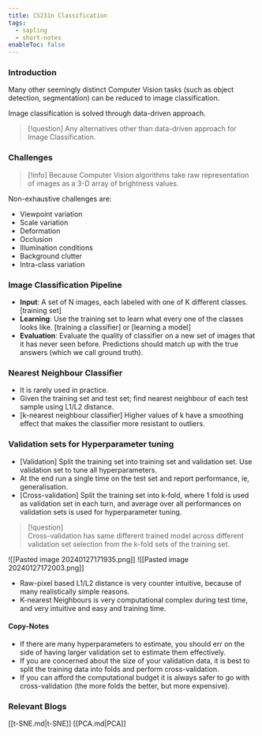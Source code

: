 ```yaml
---
title: CS231n Classification
tags:
  - sapling
  - short-notes
enableToc: false
---
```

### Introduction
Many other seemingly distinct Computer Vision tasks (such as object detection, segmentation) can be reduced to image classification.

Image classification is solved through data-driven approach.

>[!question] 
>Any alternatives other than data-driven approach for Image Classification.


### Challenges
>[!info] 
>Because Computer Vision algorithms take raw representation of images as a 3-D array  of brightness values.

Non-exhaustive challenges are:

- Viewpoint variation
- Scale variation
- Deformation
- Occlusion
- Illumination conditions
- Background clutter
- Intra-class variation

### Image Classification Pipeline
- **Input**: A set of N images, each labeled with one of K different classes. [training set]
- **Learning**: Use the training set to learn what every one of the classes looks like. [training a classifier] or [learning a model]
- **Evaluation**: Evaluate the quality of classifier on a new set of images that it has never seen before. Predictions should match up with the true answers (which we call ground truth).

### Nearest Neighbour Classifier
- It is rarely used in practice. 
- Given the training set and test set; find nearest neighbour of each test sample using L1/L2 distance.
- [k-nearest neighbour classifier] Higher values of k have a smoothing effect that makes the classifier more resistant to outliers.

### Validation sets for Hyperparameter tuning
- [Validation] Split the training set into training set and validation set. Use validation set to tune all hyperparameters. 
- At the end run a single time on the test set and report performance, ie, generalisation.
- [Cross-validation] Split the training set into k-fold, where 1 fold is used as validation set in each turn, and average over all performances on validation sets is used for hyperparameter tuning. 
>[!question]  
>Cross-validation has same different trained model across different validation set selection from the k-fold sets of the training set.

![[Pasted image 20240127171935.png]]
![[Pasted image 20240127172003.png]]

- Raw-pixel based L1/L2 distance is very counter intuitive, because of many realistically simple reasons.
- K-nearest Neighbours is very computational complex during test time, and very intuitive and easy and training time.
#### Copy-Notes
- If there are many hyperparameters to estimate, you should err on the side of having larger validation set to estimate them effectively. 
- If you are concerned about the size of your validation data, it is best to split the training data into folds and perform cross-validation. 
- If you can afford the computational budget it is always safer to go with cross-validation (the more folds the better, but more expensive).
### Relevant Blogs
[[t-SNE.md|t-SNE]]
[[PCA.md|PCA]]





